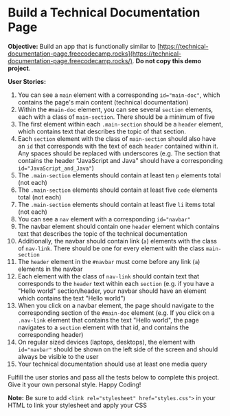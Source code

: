 Build a Technical Documentation Page
====================================

**Objective:** Build an app that is functionally similar to [https://technical-documentation-page.freecodecamp.rocks](https://technical-documentation-page.freecodecamp.rocks/). **Do not copy this demo project**.

**User Stories:**

1.  You can see a `main` element with a corresponding `id="main-doc"`, which contains the page's main content (technical documentation)
2.  Within the `#main-doc` element, you can see several `section` elements, each with a class of `main-section`. There should be a minimum of five
3.  The first element within each `.main-section` should be a `header` element, which contains text that describes the topic of that section.
4.  Each `section` element with the class of `main-section` should also have an `id` that corresponds with the text of each `header` contained within it. Any spaces should be replaced with underscores (e.g. The section that contains the header "JavaScript and Java" should have a corresponding `id="JavaScript_and_Java"`)
5.  The `.main-section` elements should contain at least ten `p` elements total (not each)
6.  The `.main-section` elements should contain at least five `code` elements total (not each)
7.  The `.main-section` elements should contain at least five `li` items total (not each)
8.  You can see a `nav` element with a corresponding `id="navbar"`
9.  The navbar element should contain one `header` element which contains text that describes the topic of the technical documentation
10.  Additionally, the navbar should contain link (`a`) elements with the class of `nav-link`. There should be one for every element with the class `main-section`
11.  The `header` element in the `#navbar` must come before any link (`a`) elements in the navbar
12.  Each element with the class of `nav-link` should contain text that corresponds to the `header` text within each `section` (e.g. if you have a "Hello world" section/header, your navbar should have an element which contains the text "Hello world")
13.  When you click on a navbar element, the page should navigate to the corresponding section of the `#main-doc` element (e.g. If you click on a `.nav-link` element that contains the text "Hello world", the page navigates to a `section` element with that id, and contains the corresponding header)
14.  On regular sized devices (laptops, desktops), the element with `id="navbar"` should be shown on the left side of the screen and should always be visible to the user
15.  Your technical documentation should use at least one media query

Fulfill the user stories and pass all the tests below to complete this project. Give it your own personal style. Happy Coding!

**Note:** Be sure to add `<link rel="stylesheet" href="styles.css">` in your HTML to link your stylesheet and apply your CSS